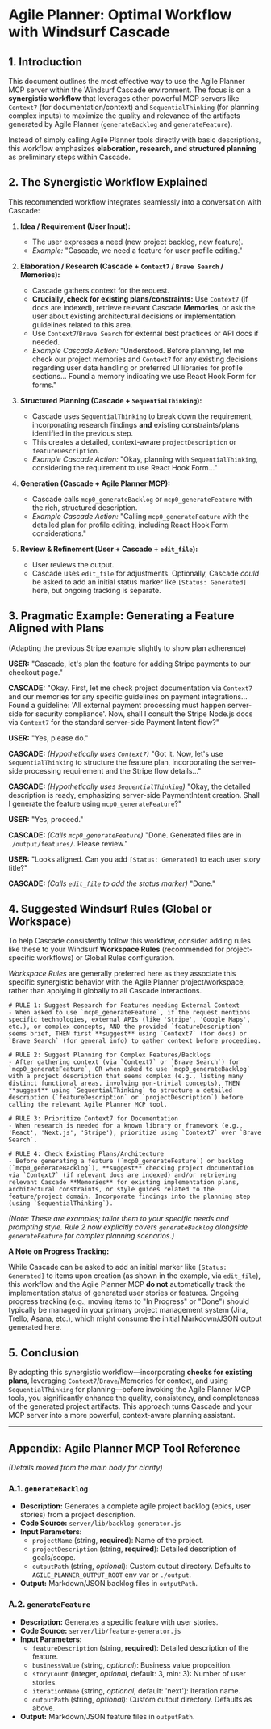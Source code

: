 # Agile Planner: Optimal Workflow with Windsurf Cascade

## 1. Introduction

This document outlines the most effective way to use the Agile Planner MCP server within the Windsurf Cascade environment. The focus is on a **synergistic workflow** that leverages other powerful MCP servers like `Context7` (for documentation/context) and `SequentialThinking` (for planning complex inputs) to maximize the quality and relevance of the artifacts generated by Agile Planner (`generateBacklog` and `generateFeature`).

Instead of simply calling Agile Planner tools directly with basic descriptions, this workflow emphasizes **elaboration, research, and structured planning** as preliminary steps within Cascade.

## 2. The Synergistic Workflow Explained

This recommended workflow integrates seamlessly into a conversation with Cascade:

1.  **Idea / Requirement (User Input):**
    *   The user expresses a need (new project backlog, new feature).
    *   *Example:* "Cascade, we need a feature for user profile editing."

2.  **Elaboration / Research (Cascade + `Context7` / `Brave Search` / Memories):**
    *   Cascade gathers context for the request.
    *   **Crucially, check for existing plans/constraints:** Use `Context7` (if docs are indexed), retrieve relevant Cascade **Memories**, or ask the user about existing architectural decisions or implementation guidelines related to this area.
    *   Use `Context7`/`Brave Search` for external best practices or API docs if needed.
    *   *Example Cascade Action:* "Understood. Before planning, let me check our project memories and `Context7` for any existing decisions regarding user data handling or preferred UI libraries for profile sections... Found a memory indicating we use React Hook Form for forms."

3.  **Structured Planning (Cascade + `SequentialThinking`):**
    *   Cascade uses `SequentialThinking` to break down the requirement, incorporating research findings **and** existing constraints/plans identified in the previous step.
    *   This creates a detailed, context-aware `projectDescription` or `featureDescription`.
    *   *Example Cascade Action:* "Okay, planning with `SequentialThinking`, considering the requirement to use React Hook Form..."

4.  **Generation (Cascade + Agile Planner MCP):**
    *   Cascade calls `mcp0_generateBacklog` or `mcp0_generateFeature` with the rich, structured description.
    *   *Example Cascade Action:* "Calling `mcp0_generateFeature` with the detailed plan for profile editing, including React Hook Form considerations."

5.  **Review & Refinement (User + Cascade + `edit_file`):**
    *   User reviews the output.
    *   Cascade uses `edit_file` for adjustments. Optionally, Cascade *could* be asked to add an initial status marker like `[Status: Generated]` here, but ongoing tracking is separate.

## 3. Pragmatic Example: Generating a Feature Aligned with Plans

(Adapting the previous Stripe example slightly to show plan adherence)

**USER:** "Cascade, let's plan the feature for adding Stripe payments to our checkout page."

**CASCADE:** "Okay. First, let me check project documentation via `Context7` and our memories for any specific guidelines on payment integrations... Found a guideline: 'All external payment processing must happen server-side for security compliance'. Now, shall I consult the Stripe Node.js docs via `Context7` for the standard server-side Payment Intent flow?"

**USER:** "Yes, please do."

**CASCADE:** *(Hypothetically uses `Context7`)* "Got it. Now, let's use `SequentialThinking` to structure the feature plan, incorporating the server-side processing requirement and the Stripe flow details..."

**CASCADE:** *(Hypothetically uses `SequentialThinking`)* "Okay, the detailed description is ready, emphasizing server-side PaymentIntent creation. Shall I generate the feature using `mcp0_generateFeature`?"

**USER:** "Yes, proceed."

**CASCADE:** *(Calls `mcp0_generateFeature`)* "Done. Generated files are in `./output/features/`. Please review."

**USER:** "Looks aligned. Can you add `[Status: Generated]` to each user story title?"

**CASCADE:** *(Calls `edit_file` to add the status marker)* "Done."

## 4. Suggested Windsurf Rules (Global or Workspace)

To help Cascade consistently follow this workflow, consider adding rules like these to your Windsurf **Workspace Rules** (recommended for project-specific workflows) or Global Rules configuration.

*Workspace Rules* are generally preferred here as they associate this specific synergistic behavior with the Agile Planner project/workspace, rather than applying it globally to all Cascade interactions.

```mcp
# RULE 1: Suggest Research for Features needing External Context
- When asked to use `mcp0_generateFeature`, if the request mentions specific technologies, external APIs (like 'Stripe', 'Google Maps', etc.), or complex concepts, AND the provided `featureDescription` seems brief, THEN first **suggest** using `Context7` (for docs) or `Brave Search` (for general info) to gather context before proceeding.

# RULE 2: Suggest Planning for Complex Features/Backlogs
- After gathering context (via `Context7` or `Brave Search`) for `mcp0_generateFeature`, OR when asked to use `mcp0_generateBacklog` with a project description that seems complex (e.g., listing many distinct functional areas, involving non-trivial concepts), THEN **suggest** using `SequentialThinking` to structure a detailed description (`featureDescription` or `projectDescription`) before calling the relevant Agile Planner MCP tool.

# RULE 3: Prioritize Context7 for Documentation
- When research is needed for a known library or framework (e.g., 'React', 'Next.js', 'Stripe'), prioritize using `Context7` over `Brave Search`.

# RULE 4: Check Existing Plans/Architecture
- Before generating a feature (`mcp0_generateFeature`) or backlog (`mcp0_generateBacklog`), **suggest** checking project documentation via `Context7` (if relevant docs are indexed) and/or retrieving relevant Cascade **Memories** for existing implementation plans, architectural constraints, or style guides related to the feature/project domain. Incorporate findings into the planning step (using `SequentialThinking`).
```

*(Note: These are examples; tailor them to your specific needs and prompting style. Rule 2 now explicitly covers `generateBacklog` alongside `generateFeature` for complex planning scenarios.)*

**A Note on Progress Tracking:**

While Cascade can be asked to add an initial marker like `[Status: Generated]` to items upon creation (as shown in the example, via `edit_file`), this workflow and the Agile Planner MCP **do not** automatically track the implementation status of generated user stories or features. Ongoing progress tracking (e.g., moving items to "In Progress" or "Done") should typically be managed in your primary project management system (Jira, Trello, Asana, etc.), which might consume the initial Markdown/JSON output generated here.

## 5. Conclusion

By adopting this synergistic workflow—incorporating **checks for existing plans**, leveraging `Context7`/`Brave`/Memories for context, and using `SequentialThinking` for planning—before invoking the Agile Planner MCP tools, you significantly enhance the quality, consistency, and completeness of the generated project artifacts. This approach turns Cascade and your MCP server into a more powerful, context-aware planning assistant.

---

## Appendix: Agile Planner MCP Tool Reference

*(Details moved from the main body for clarity)*

### A.1. `generateBacklog`

*   **Description:** Generates a complete agile project backlog (epics, user stories) from a project description.
*   **Code Source:** `server/lib/backlog-generator.js`
*   **Input Parameters:**
    *   `projectName` (string, **required**): Name of the project.
    *   `projectDescription` (string, **required**): Detailed description of goals/scope.
    *   `outputPath` (string, *optional*): Custom output directory. Defaults to `AGILE_PLANNER_OUTPUT_ROOT` env var or `./output`.
*   **Output:** Markdown/JSON backlog files in `outputPath`.

### A.2. `generateFeature`

*   **Description:** Generates a specific feature with user stories.
*   **Code Source:** `server/lib/feature-generator.js`
*   **Input Parameters:**
    *   `featureDescription` (string, **required**): Detailed description of the feature.
    *   `businessValue` (string, *optional*): Business value proposition.
    *   `storyCount` (integer, *optional*, default: 3, min: 3): Number of user stories.
    *   `iterationName` (string, *optional*, default: 'next'): Iteration name.
    *   `outputPath` (string, *optional*): Custom output directory. Defaults as above.
*   **Output:** Markdown/JSON feature files in `outputPath`.
